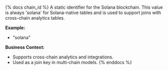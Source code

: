 {% docs chain_id %}
A static identifier for the Solana blockchain. This value is always 'solana' for Solana-native tables and is used to support joins with cross-chain analytics tables.

**Example:**
- "solana"

**Business Context:**
- Supports cross-chain analytics and integrations.
- Used as a join key in multi-chain models.
{% enddocs %} 